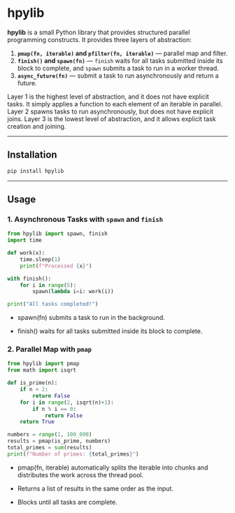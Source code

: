 # hpylib

**hpylib** is a small Python library that provides structured parallel programming constructs. It provides three layers of abstraction:

1. **`pmap(fn, iterable)` and `pfilter(fn, iterable)`** — parallel map and filter.  
2. **`finish()` and `spawn(fn)`** — `finish` waits for all tasks submitted inside its block to complete, and `spawn` submits a task to run in a worker thread.
3. **`async_future(fn)`** — submit a task to run asynchronously and return a future.

Layer 1 is the highest level of abstraction, and it does not have explicit tasks. It simply applies a function to each element of an iterable in parallel. Layer 2 spawns tasks to run asynchronously, but does not have explicit joins. Layer 3 is the lowest level of abstraction, and it allows explicit task creation and joining.


---

## Installation

```bash
pip install hpylib
```

---

## Usage

### 1. Asynchronous Tasks with `spawn` and `finish`

```python
from hpylib import spawn, finish
import time

def work(x):
    time.sleep(1)
    print(f"Processed {x}")

with finish():
    for i in range(5):
        spawn(lambda i=i: work(i))

print("All tasks completed!")

```

* spawn(fn) submits a task to run in the background.

* finish() waits for all tasks submitted inside its block to complete.

### 2. Parallel Map with `pmap`

```python
from hpylib import pmap
from math import isqrt

def is_prime(n):
    if n < 2:
        return False
    for i in range(2, isqrt(n)+1):
        if n % i == 0:
            return False
    return True

numbers = range(1, 100_000)
results = pmap(is_prime, numbers)
total_primes = sum(results)
print(f"Number of primes: {total_primes}")

```

* pmap(fn, iterable) automatically splits the iterable into chunks and distributes the work across the thread pool.

* Returns a list of results in the same order as the input.

* Blocks until all tasks are complete.